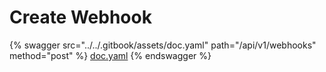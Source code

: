 # Create Webhook

{% swagger src="../../.gitbook/assets/doc.yaml" path="/api/v1/webhooks" method="post" %}
[doc.yaml](../../.gitbook/assets/doc.yaml)
{% endswagger %}
